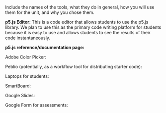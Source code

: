 Include the names of the tools, what they do in general, how you will use them for the unit, and why you chose them.

**p5.js Editor:** This is a code editor that allows students to use the p5.js library. We plan to use this as the primary code writing platform for students because it is easy to use and allows students to see the results of their code instantaneously.

**p5.js reference/documentation page:**

Adobe Color Picker:

Peblio (potentially, as a workflow tool for distributing starter code):

Laptops for students:

SmartBoard:

Google Slides:

Google Form for assessments:

